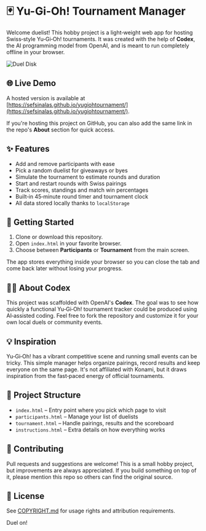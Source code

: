 # 🃏 Yu-Gi-Oh! Tournament Manager

Welcome duelist! This hobby project is a light‑weight web app for hosting Swiss‑style Yu‑Gi‑Oh! tournaments. It was created with the help of **Codex**, the AI programming model from OpenAI, and is meant to run completely offline in your browser.

![Duel Disk](https://img.shields.io/badge/Yu--Gi--Oh!-Tournament-blueviolet?style=for-the-badge)

## 🌐 Live Demo

A hosted version is available at [https://sefsinalas.github.io/yugiohtournament/](https://sefsinalas.github.io/yugiohtournament/).

If you're hosting this project on GitHub, you can also add the same link in the repo's **About** section for quick access.

## ✨ Features

- Add and remove participants with ease
- Pick a random duelist for giveaways or byes
- Simulate the tournament to estimate rounds and duration
- Start and restart rounds with Swiss pairings
- Track scores, standings and match win percentages
- Built‑in 45‑minute round timer and tournament clock
- All data stored locally thanks to `localStorage`

## 🚀 Getting Started

1. Clone or download this repository.
2. Open `index.html` in your favorite browser.
3. Choose between **Participants** or **Tournament** from the main screen.

The app stores everything inside your browser so you can close the tab and come back later without losing your progress.

## 🧑‍💻 About Codex

This project was scaffolded with OpenAI's **Codex**. The goal was to see how quickly a functional Yu‑Gi‑Oh! tournament tracker could be produced using AI‑assisted coding. Feel free to fork the repository and customize it for your own local duels or community events.

## 💡 Inspiration

Yu‑Gi‑Oh! has a vibrant competitive scene and running small events can be tricky. This simple manager helps organize pairings, record results and keep everyone on the same page. It's not affiliated with Konami, but it draws inspiration from the fast‑paced energy of official tournaments.

## 📂 Project Structure

- `index.html` – Entry point where you pick which page to visit
- `participants.html` – Manage your list of duelists
- `tournament.html` – Handle pairings, results and the scoreboard
- `instructions.html` – Extra details on how everything works

## 🤝 Contributing

Pull requests and suggestions are welcome! This is a small hobby project, but improvements are always appreciated. If you build something on top of it, please mention this repo so others can find the original source.

## 📜 License

See [COPYRIGHT.md](COPYRIGHT.md) for usage rights and attribution requirements.

Duel on!
